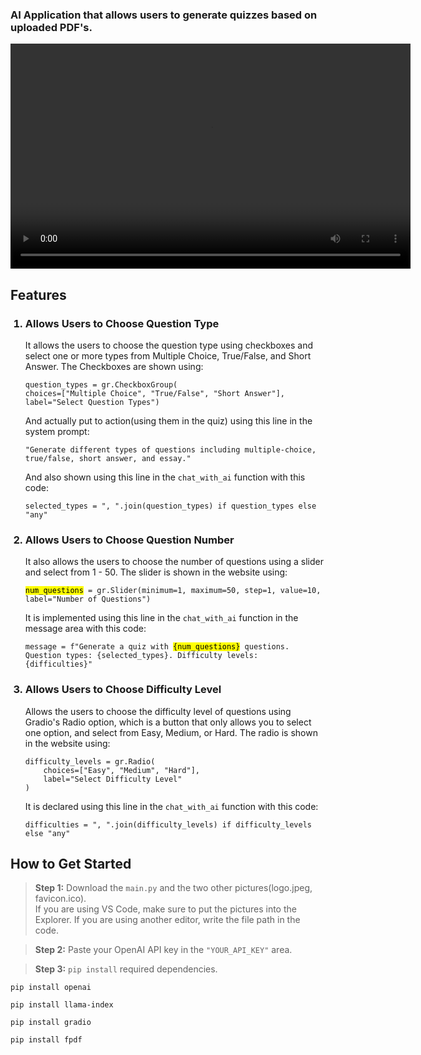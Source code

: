 <!-- The Quiz Whiz -->
<h3>AI Application that allows users to generate quizzes based on uploaded PDF's.</h3>

<!-- Embedded Video -->
<video width="640" height="360" controls>
  <source src="Screen Recording 2025-05-29 at 7.56.53 AM.mov" type="video/quicktime">
  Your browser does not support the video tag.
</video>

## Features
<ol>
  <h3><li>Allows Users to Choose Question Type</li></h3>
  It allows the users to choose the question type using checkboxes and select one or more types from Multiple Choice, True/False, and Short Answer. The Checkboxes are shown using:
  <pre><code>question_types = gr.CheckboxGroup(
choices=["Multiple Choice", "True/False", "Short Answer"],
label="Select Question Types")</code></pre>
And actually put to action(using them in the quiz) using this line in the system prompt:
  <pre><code>"Generate different types of questions including multiple-choice, true/false, short answer, and essay."</code></pre>
And also shown using this line in the <code>chat_with_ai</code> function with this code:
  <pre><code>selected_types = ", ".join(question_types) if question_types else "any"</code></pre>

  <h3><li>Allows Users to Choose Question Number</li></h3>
  It also allows the users to choose the number of questions using a slider and select from 1 - 50.
  The slider is shown in the website using:
  <pre><code><mark>num_questions</mark> = gr.Slider(minimum=1, maximum=50, step=1, value=10, label="Number of Questions")</code></pre>
It is implemented using this line in the <code>chat_with_ai</code> function in the message area with this code:
  <pre><code>message = f"Generate a quiz with <mark>{num_questions}</mark> questions. Question types: {selected_types}. Difficulty levels: {difficulties}"</code></pre>

  <h3><li>Allows Users to Choose Difficulty Level</li></h3>
  Allows the users to choose the difficulty level of questions using Gradio's Radio option, which is a button that only allows you to select one option, and select from Easy, Medium, or Hard.
  The radio is shown in the website using:
  <pre><code>difficulty_levels = gr.Radio(
    choices=["Easy", "Medium", "Hard"],
    label="Select Difficulty Level"
)</code></pre>
It is declared using this line in the <code>chat_with_ai</code> function with this code:
  <pre><code>difficulties = ", ".join(difficulty_levels) if difficulty_levels else "any"</code></pre>
</ol>

## How to Get Started
> **Step 1:** Download the <code>main.py</code> and the two other pictures(logo.jpeg, favicon.ico).  
If you are using VS Code, make sure to put the pictures into the Explorer. If you are using another editor, write the file path in the code.

> **Step 2:** Paste your OpenAI API key in the <code>"YOUR_API_KEY"</code> area.

> **Step 3:** <code>pip install</code> required dependencies.
<pre><code>pip install openai</code></pre>
<pre><code>pip install llama-index</code></pre>
<pre><code>pip install gradio</code></pre>
<pre><code>pip install fpdf</code></pre>
